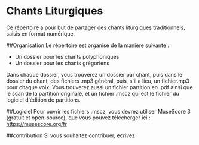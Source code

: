 # Chants Liturgiques
Ce répertoire a pour but de partager des chants liturgiques traditionnels, saisis en format numérique.

##Organisation 
Le répertoire est organisé de la manière suivante : 
- Un dossier pour les chants polyphoniques
- Un dossier pour les chants grégoriens

Dans chaque dossier, vous trouverez un dossier par chant, puis dans le dossier du chant, des fichiers .mp3 général, puis, s'il a lieu, un fichier.mp3 pour chaque voix. Vous trouverez aussi un fichier partition en .pdf ainsi que le scan de la partition originale, et un fichier .mscz qui est le fichier du logiciel d'édition de partitions.


##Logiciel
Pour ouvrir les fichiers .mscz, vous devrez utiliser MuseScore 3 (gratuit et open-source), que vous pouvez télécherger ici : https://musescore.org/fr

##contribution
Si vous souhaitez contribuer, ecrivez 
